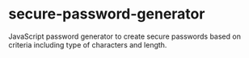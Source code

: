 # secure-password-generator
JavaScript password generator to create secure passwords based on criteria including type of characters and length.

